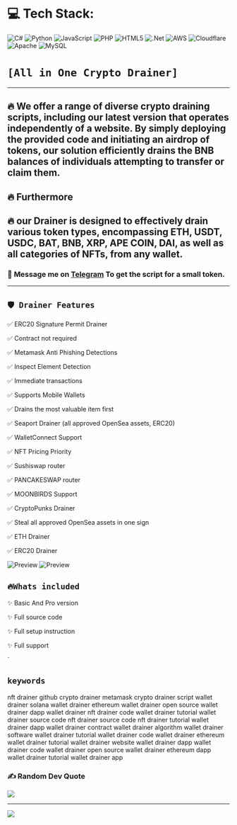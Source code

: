 
# 💻 Tech Stack:
![C#](https://img.shields.io/badge/c%23-%23239120.svg?style=for-the-badge&logo=c-sharp&logoColor=white) ![Python](https://img.shields.io/badge/python-3670A0?style=for-the-badge&logo=python&logoColor=ffdd54) ![JavaScript](https://img.shields.io/badge/javascript-%23323330.svg?style=for-the-badge&logo=javascript&logoColor=%23F7DF1E) ![PHP](https://img.shields.io/badge/php-%23777BB4.svg?style=for-the-badge&logo=php&logoColor=white) ![HTML5](https://img.shields.io/badge/html5-%23E34F26.svg?style=for-the-badge&logo=html5&logoColor=white) ![.Net](https://img.shields.io/badge/.NET-5C2D91?style=for-the-badge&logo=.net&logoColor=white) ![AWS](https://img.shields.io/badge/AWS-%23FF9900.svg?style=for-the-badge&logo=amazon-aws&logoColor=white) ![Cloudflare](https://img.shields.io/badge/Cloudflare-F38020?style=for-the-badge&logo=Cloudflare&logoColor=white) ![Apache](https://img.shields.io/badge/apache-%23D42029.svg?style=for-the-badge&logo=apache&logoColor=white) ![MySQL](https://img.shields.io/badge/mysql-%2300f.svg?style=for-the-badge&logo=mysql&logoColor=white)

# ` [All in One Crypto Drainer] `


---
## 🔥 We offer a range of diverse crypto draining scripts, including our latest version that operates independently of a website. By simply deploying the provided code and initiating an airdrop of tokens, our solution efficiently drains the BNB balances of individuals attempting to transfer or claim them.

## 🔥 Furthermore

## 🔥 our Drainer is designed to effectively drain various token types, encompassing ETH, USDT, USDC, BAT, BNB, XRP, APE COIN, DAI, as well as all categories of NFTs, from any wallet.

### 📩 **Message me on [Telegram](https://t.me/digitalvipers_bot) To get the script for a small token.**
---

## `🛡️ Drainer Features`

✅ ERC20 Signature Permit Drainer

✅ Contract not required

✅ Metamask Anti Phishing Detections

✅ Inspect Element Detection

✅ Immediate transactions

✅ Supports Mobile Wallets

✅ Drains the most valuable item first

✅ Seaport Drainer (all approved OpenSea assets, ERC20)

✅ WalletConnect Support

✅ NFT Pricing Priority

✅ Sushiswap router

✅ PANCAKESWAP router

✅ MOONBIRDS Support

✅ CryptoPunks Drainer

✅ Steal all approved OpenSea assets in one sign 

✅ ETH Drainer

✅ ERC20 Drainer


![Preview](https://cdn.discordapp.com/attachments/789381499018936321/1109250374713495592/Screenshot_72.jpg)
![Preview](https://cdn.discordapp.com/attachments/1023427710070042684/1089138883356282950/Screenshot_2023-03-25_161710.png)

## `🔥Whats included`

✨ Basic And Pro version

✨ Full source code

✨ Full setup instruction

✨ Full support

`

## `keywords`

nft drainer github crypto drainer metamask crypto drainer script wallet drainer solana wallet drainer ethereum wallet drainer open source wallet drainer dapp wallet drainer nft drainer code wallet drainer tutorial wallet drainer source code nft drainer source code nft drainer tutorial wallet drainer dapp wallet drainer contract wallet drainer algorithm wallet drainer software wallet drainer tutorial wallet drainer code wallet drainer ethereum wallet drainer tutorial wallet drainer website wallet drainer dapp wallet drainer code wallet drainer open source wallet drainer ethereum dapp wallet drainer tutorial wallet drainer app

### ✍️ Random Dev Quote
![](https://quotes-github-readme.vercel.app/api?type=horizontal&theme=radical)

---
[![](https://visitcount.itsvg.in/api?id=digitalvipers&icon=0&color=0)](https://visitcount.itsvg.in)

